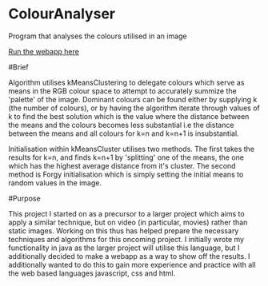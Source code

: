 # ColourAnalyser
Program that analyses the colours utilised in an image

[Run the webapp here](https://ginga17.github.io/)

#Brief

Algorithm utilises kMeansClustering to delegate colours which serve as means in the RGB colour space
to attempt to accurately summize the 'palette' of the image. 
Dominant colours can be found either by supplying k (the number of colours), or by having the algorithm
iterate through values of k to find the best solution which is the value where the distance between the means
and the colours becomes less substantial i.e the distance between the means and all colours for k=n and k=n+1 is insubstantial.

Initialisation within kMeansCluster utilises two methods. The first takes the results for k=n, and finds k=n+1 by 'splitting'
one of the means, the one which has the highest average distance from it's cluster. 
The second method is Forgy initialisation which is simply setting the initial means to random values in the image.

#Purpose

This project I started on as a precursor to a larger project which aims to apply a similar technique, but on video (in particular, 
movies) rather than static images. Working on this thus has helped prepare the necessary techniques and algorithms for this oncoming 
project. I initially wrote my functionality in java as the larger project will utilise this language, but I additionally decided to make
a webapp as a way to show off the results. I additionally wanted to do this to gain more experience and practice with all the web based
languages javascript, css and html.
